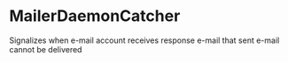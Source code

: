 # MailerDaemonCatcher
Signalizes when e-mail account receives response e-mail that sent e-mail cannot be delivered
